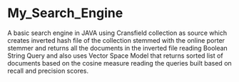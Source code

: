 # My_Search_Engine
A basic search engine in JAVA using Cransfield collection as source which creates inverted hash file of the collection stemmed with the online porter stemmer and returns all the documents in the inverted file reading Boolean String Query and also uses Vector Space Model that returns sorted list of documents based on the cosine measure reading the queries built based on recall and precision scores.
